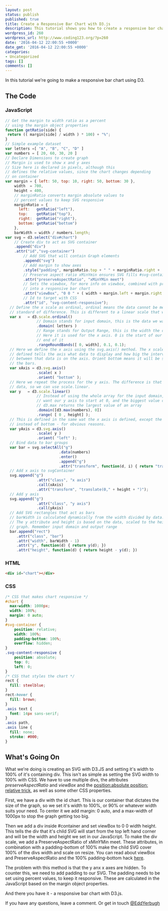 ```yaml
---
layout: post
status: publish
published: true
title: Create a Responsive Bar Chart with D3.js
description: This tutorial shows you how to create a responsive bar chart using D3.js. The trick is using CSS and SVG attributes to avoid re rendering on resize!
wordpress_id: 260
wordpress_url: http://www.coding123.org/?p=260
date: '2016-04-12 22:00:55 +0000'
date_gmt: '2016-04-12 22:00:55 +0000'
categories:
- Uncategorized
tags: []
comments: []
---
```



In this tutorial we're going to make a responsive bar chart using D3.

## The Code

### JavaScript

```js
// Get the margin to width ratio as a percent
// using the margin object properties
function getRatio(side) {
 return (( margin[side] / width ) * 100) + "%";
}
// Simple example dataset
var letters =[ "A", "B", "C", "D" ]
var numbers = [ 20, 60, 30, 20 ]
// Declare Dimensions to create graph
// Margin is used to show x and y axes
// Size here is declared in pixels, although this
// defines the relative values, since the chart changes depending
// on container
var margin = { left: 50, top: 10, right: 50, bottom: 30 },
    width  = 700,
    height = 400,
    // marginRatio converts margin absolute values to
    // percent values to keep SVG responsive
    marginRatio = {
      left:   getRatio("left"),
      top:    getRatio("top"),
      right:  getRatio("right"),
      bottom: getRatio("bottom")
    },
    barWidth = width / numbers.length;
var svg = d3.select("div#chart")
    // Create div to act as SVG container
    .append("div")
    .attr("id","svg-container")
        // Add SVG that will contain Graph elements
        .append("svg")
        // Add margin to show axes
        .style("padding", marginRatio.top + " " + marginRatio.right +  " " + marginRatio.bottom +  " " + marginRatio.left )
        // Preserve aspect ratio xMinYmin ensures SVG fills #svg-container
        .attr("preserveAspectRatio", "xMinYMin meet")
        // Sets the viewbox, for more info on viewbox, combined with preveserveAspectRatio, this is what turns the bar chart
        // into a responsive bar chart
        .attr("viewBox", "0 0 " + ( width + margin.left + margin.right  )+ " " +( height + margin.top + margin.bottom ) )
        // Id to target with CSS
        .attr("id", "svg-content-responsive");
  // Define the x scale as ordinal, ordinal means the data cannot be meassured by a
  // standard of difference. This is different to a linear scale that we will use later
  var x   = d3.scale.ordinal()
              // Domain stands for input domain, this is the data we want to display
              .domain( letters )
              // Range stands for Output Range, this is the width the data will take up
              // Here it is used for the x axis. 0 is the start of our graph, width is the
              // end of it
              .rangeRoundBands([ 0, width], 0.1, 0.1);
  // Here we define the x axis using the svg.axis() method. The x scale we just
  // defined tells the axis what data to display and how big the intervals
  // between that data is on the axis. Orient bottom means it will be shown below
  // the bars.
  var xAxis = d3.svg.axis()
              .scale( x )
              .orient( "bottom" );
  // Here we repeat the process for the y axis. The difference is that we have numerical
  // data, so we can use scale.linear.
  var y   = d3.scale.linear()
              // Instead of using the whole array for the input domain, we use 0, since we
              // want our y axis to start at 0, and the biggest value of our dataset
              // d3.max returns the largest value of an array
              .domain([d3.max(numbers), 0])
              .range( [ 0 , height] );
  // This is defined in the same wat the x axis is defined, except the orient is now left
  // instead of bottom - for obvious reasons.
  var yAxis = d3.svg.axis()
              .scale( y )
              .orient( "left" );
  // Bind data to bar groups
  var bar = svg.selectAll("g")
                        .data(numbers)
                        .enter()
                        .append("g")
                        .attr("transform", function(d, i) { return "translate(" + i * barWidth + ", 0)";});
  // Add x axis to svgContainer
  svg.append("g")
              .attr("class", "x axis")
              .call(xAxis)
              .attr("transform", "translate(0," + height + ")");
  // Add y axis
  svg.append("g")
              .attr("class", "y axis")
              .call(yAxis)
  // Add SVG rectangles that act as bars
  // barWidth is calculated dynamically from the width divided by data.length
  // The y attribute and height is based on the data, scaled to the height of
  // graph. Remember input domain and output range
  bar.append("rect")
     .attr("class", "bar")
     .attr("width", barWidth - 1)
     .attr("y", function(d) { return y(d); })
     .attr("height", function(d) { return height - y(d); })
```
 
### HTML

```html
<div id="chart"></div>
```

### CSS

```css
/* CSS that makes chart responsive */
#chart {
  max-width: 1000px;
  width: 100%;
  margin: 0 auto;
}
#svg-container {
    position: relative;
    width: 100%;
    padding-bottom: 100%;
    overflow: hidden;
}
.svg-content-responsive {
    position: absolute;
    top: 0;
    left: 0;
}
/* CSS that styles the chart */
rect {
  fill: steelblue;
}
rect:hover {
  fill: brown;
}
.axis text {
  font: 14px sans-serif;
}
.axis path,
.axis line {
  fill: none;
  stroke: #000;
}
```

## What's Going On

What we're doing is creating an SVG with D3.JS and setting it's width to 100% of it's containing div. This isn't as simple as setting the SVG width to 100% with CSS. We have to use multiple divs, the attributes *preserveAspectRatio* and *viewBox* and the <a rel="noopener" href="https://css-tricks.com/absolute-positioning-inside-relative-positioning/">position:absolute position: relative trick</a>, as well as some other CSS properties.

First, we have a div with the id chart. This is our container that dictates the size of the graph, so we set it's width to 100%, or 90% or whatever width suits your need. To center it we add margin: 0 auto, and a max-width of 1000px to stop the graph getting too big.

Then we add a div inside #container and set viewBox to 0 0 width height. This tells the div that it's child SVG will start from the top left hand corner and will be the width and height we set in our JavaScript. To make the div scale, we add a PreserveAspectRatio of xMinYMin meet. These attributes, in combination with a padding-bottom of 100% make the child SVG cover 100% of the divs width and scale on resize. You can read about viewBox and PreserveAspectRatio and the 100% padding-bottom hack <a rel="noopener" href="https://css-tricks.com/scale-svg/">here</a>.

The problem with this method is that the y anx x axes are hidden. To counter this, we need to add padding to our SVG. The padding needs to be set using percent values, to keep it responsive. These are calculated in the JavaScript based on the margin object properties.

And there you have it - a responsive bar chart with D3.js.

If you have any questions, leave a comment. Or get in touch <a rel="noopener" href="https://twitter.com/EddYerburgh">@EddYerbugh</a>
